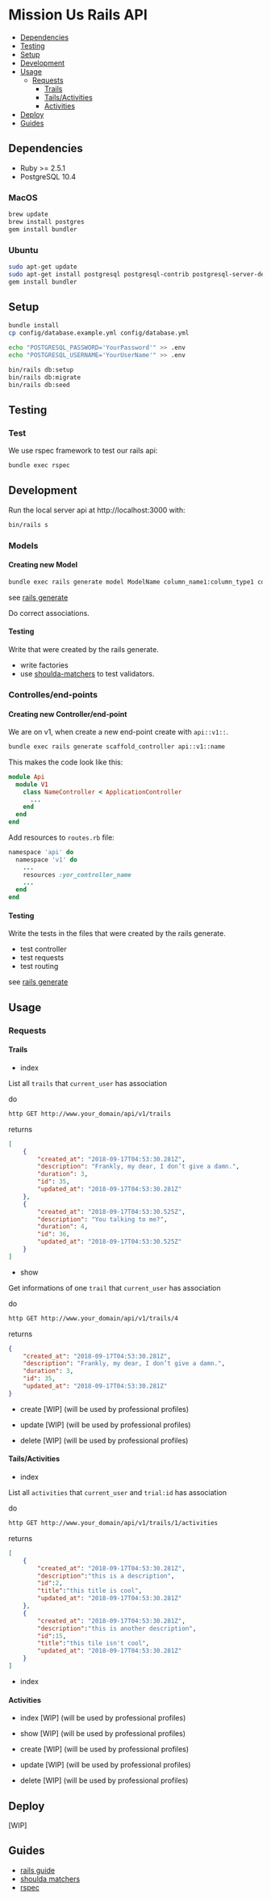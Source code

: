 # Mission Us Rails API

- [Dependencies](#dependencies)
- [Testing](#testing)
- [Setup](#setup)
- [Development](#development)
- [Usage](#usage)
  - [Requests](#requests)
    - [Trails](#trails)
    - [Tails/Activities](#tails/activities)
    - [Activities](#activities)
- [Deploy](#deploy)
- [Guides](#guides)

## Dependencies

- Ruby >= 2.5.1
- PostgreSQL 10.4

### MacOS

```sh
brew update
brew install postgres
gem install bundler
```

### Ubuntu

```sh
sudo apt-get update
sudo apt-get install postgresql postgresql-contrib postgresql-server-dev-all cmake
gem install bundler
```

## Setup

```sh
bundle install
cp config/database.example.yml config/database.yml

echo "POSTGRESQL_PASSWORD='YourPassword'" >> .env
echo "POSTGRESQL_USERNAME='YourUserName'" >> .env

bin/rails db:setup
bin/rails db:migrate
bin/rails db:seed
```

## Testing

### Test

We use rspec framework to test our rails api:

```sh
bundle exec rspec
```

## Development

Run the local server api at http://localhost:3000 with:

```sh
bin/rails s
```

### Models

#### Creating new Model

```sh
bundle exec rails generate model ModelName column_name1:column_type1 column_name1:column_type1 ... column_name1:column_type1
```

see [rails generate](https://guides.rubyonrails.org/command_line.html#rails-generate)

Do correct associations.

#### Testing

Write that were created by the rails generate.

- write factories
- use [shoulda-matchers](https://github.com/thoughtbot/shoulda-matchers) to test validators.


### Controlles/end-points

#### Creating new Controller/end-point

We are on v1, when create a new end-point create with `api::v1::`.

```sh
bundle exec rails generate scaffold_controller api::v1::name
```

This makes the code look like this:

```rb
module Api
  module V1
    class NameController < ApplicationController
      ...
    end
  end
end
```

Add resources to `routes.rb` file:

```rb
namespace 'api' do
  namespace 'v1' do
    ...
    resources :yor_controller_name
    ...
  end
end
```

#### Testing

Write the tests in the files that were created by the rails generate.

- test controller
- test requests
- test routing

see [rails generate](https://guides.rubyonrails.org/command_line.html#rails-generate)

## Usage

### Requests

#### Trails

- index

List all `trails` that `current_user` has association

do

```sh
http GET http://www.your_domain/api/v1/trails
```

returns

```json
[
    {
        "created_at": "2018-09-17T04:53:30.281Z",
        "description": "Frankly, my dear, I don’t give a damn.",
        "duration": 3,
        "id": 35,
        "updated_at": "2018-09-17T04:53:30.281Z"
    },
    {
        "created_at": "2018-09-17T04:53:30.525Z",
        "description": "You talking to me?",
        "duration": 4,
        "id": 36,
        "updated_at": "2018-09-17T04:53:30.525Z"
    }
]
```

- show

Get informations of one `trail` that `current_user` has association

do

```sh
http GET http://www.your_domain/api/v1/trails/4
```

returns

```json
{
    "created_at": "2018-09-17T04:53:30.281Z",
    "description": "Frankly, my dear, I don’t give a damn.",
    "duration": 3,
    "id": 35,
    "updated_at": "2018-09-17T04:53:30.281Z"
}
```

- create [WIP] (will be used by professional profiles)

- update [WIP] (will be used by professional profiles)

- delete [WIP] (will be used by professional profiles)

#### Tails/Activities

- index

List all `activities` that `current_user` and `trial:id` has association

do

```sh
http GET http://www.your_domain/api/v1/trails/1/activities
```

returns

```json
[
    {
        "created_at": "2018-09-17T04:53:30.281Z",
        "description":"this is a description",
        "id":2,
        "title":"this title is cool",
        "updated_at": "2018-09-17T04:53:30.281Z"
    },
    {
        "created_at": "2018-09-17T04:53:30.281Z",
        "description":"this is another description",
        "id":15,
        "title":"this tile isn't cool",
        "updated_at": "2018-09-17T04:53:30.281Z"
    }
]
```

- index

#### Activities

- index [WIP] (will be used by professional profiles)

- show [WIP] (will be used by professional profiles)

- create [WIP] (will be used by professional profiles)

- update [WIP] (will be used by professional profiles)

- delete [WIP] (will be used by professional profiles)

## Deploy

[WIP]

## Guides

- [rails guide](https://api.rubyonrails.org/)
- [shoulda matchers](https://github.com/thoughtbot/shoulda-matchers)
- [rspec](https://github.com/rspec/rspec-rails)

